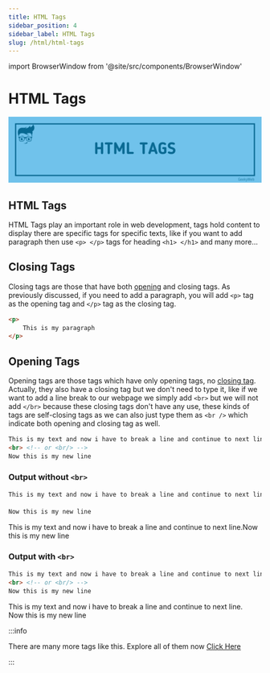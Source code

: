 ```yaml
---
title: HTML Tags
sidebar_position: 4
sidebar_label: HTML Tags
slug: /html/html-tags
---
```

<!-- Import files -->
import BrowserWindow from '@site/src/components/BrowserWindow'

# HTML Tags

![HTML Tags](../../assets/html/html-tags.png)

## HTML Tags

HTML Tags play an important role in web development, tags hold content to display there are specific tags for specific texts, like if you want to add paragraph then use `<p> </p>` tags for heading `<h1> </h1>` and many more...
## Closing Tags

Closing tags are those that have both [opening](#opening-tags) and closing tags. As previously discussed, if you need to add a paragraph, you will add `<p>` tag as the opening tag and `</p>` tag as the closing tag.

```html
<p>
    This is my paragraph
</p>
```

## Opening Tags

Opening tags are those tags which have only opening tags, no [closing tag](#closing-tags). Actually, they also have a closing tag but we don't need to type it, like if we want to add a line break to our webpage we simply add `<br>` but we will not add `</br>` because these closing tags don't have any use, these kinds of tags are self-closing tags as we can also just type them as `<br />` which indicate both opening and closing tag as well.

```html
This is my text and now i have to break a line and continue to next line.
<br> <!-- or <br/> -->
Now this is my new line
```

### Output without `<br>`

```html title="Code"
This is my text and now i have to break a line and continue to next line.

Now this is my new line
```

<BrowserWindow>

This is my text and now i have to break a line and continue to next line.Now this is my new line

</BrowserWindow>


### Output with `<br>`

```html title="Code"
This is my text and now i have to break a line and continue to next line.
<br> <!-- or <br/> -->
Now this is my new line
```

<BrowserWindow>

This is my text and now i have to break a line and continue to next line. <br/>
Now this is my new line

</BrowserWindow>

:::info

There are many more tags like this. Explore all of them now [Click Here](html-tags)

:::